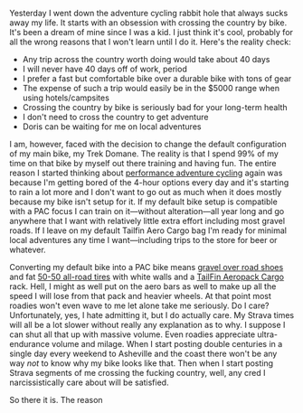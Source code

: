 Yesterday I went down the adventure cycling rabbit hole that always sucks away my life. It starts with an obsession with crossing the country by bike. It's been a dream of mine since I was a kid. I just think it's cool, probably for all the wrong reasons that I won't learn until I do it. Here's the reality check:

- Any trip across the country worth doing would take about 40 days
- I will never have 40 days off of work, period
- I prefer a fast but comfortable bike over a durable bike with tons of gear
- The expense of such a trip would easily be in the $5000 range when using hotels/campsites
- Crossing the country by bike is seriously bad for your long-term health
- I don't need to cross the country to get adventure
- Doris can be waiting for me on local adventures

I am, however, faced with the decision to change the default configuration of my main bike, my Trek Domane. The reality is that I spend 99% of my time on that bike by myself out there training and having fun. The entire reason I started thinking about [performance adventure cycling](../Fitness/Performance%20adventure%20cycling%20FTW.md) again was because I'm getting bored of the 4-hour options every day and it's starting to rain a lot more and I don't want to go out as much when it does mostly because my bike isn't setup for it. If my default bike setup is compatible with a PAC focus I can train on it—without alteration—all year long and go anywhere that I want with relatively little extra effort including most gravel roads. If I leave on my default Tailfin Aero Cargo bag I'm ready for minimal local adventures any time I want—including trips to the store for beer or whatever.

Converting my default bike into a PAC bike means [gravel over road shoes](../Fitness/Gravel%20over%20road%20shoes.md) and fat [50-50 all-road tires](../Fitness/Best%2050-50%20all-road%20tire.md) with white walls and a [TailFin Aeropack Cargo](https://www.tailfin.cc/product/rear-systems/aeropacks/aeropack/) rack. Hell, I might as well put on the aero bars as well to make up all the speed I will lose from that pack and heavier wheels. At that point most roadies won't even wave to me let alone take me seriously. Do I care? Unfortunately, yes, I hate admitting it, but I do actually care. My Strava times will all be a lot slower without really any explanation as to why. I suppose I can shut all that up with massive volume. Even roadies appreciate ultra-endurance volume and milage. When I start posting double centuries in a single day every weekend to Asheville and the coast there won't be any way *not* to know why my bike looks like that. Then when I start posting Strava segments of me crossing the fucking country, well, any cred I narcissistically care about will be satisfied.

So there it is. The reason 

